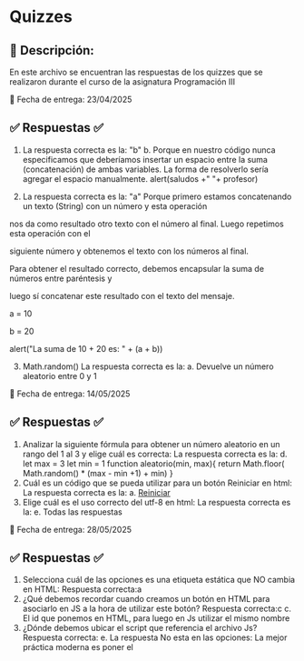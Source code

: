 #  Quizzes 

## 📝 Descripción:
En este archivo se encuentran las respuestas de los quizzes que se realizaron durante el curso de la asignatura Programación III

📅 Fecha de entrega: 23/04/2025

## ✅ Respuestas ✅
1) La respuesta correcta es la: "b"
b. Porque en nuestro código nunca especificamos que deberíamos insertar un espacio entre la suma 
(concatenación) de ambas variables. La forma de resolverlo sería agregar el espacio manualmente.
alert(saludos +" "+ profesor)

2) La respuesta correcta es la: "a"
 Porque primero estamos concatenando un texto (String) con un número y esta operación

nos da como resultado otro texto con el número al final. Luego repetimos esta operación con el

siguiente número y obtenemos el texto con los números al final.

Para obtener el resultado correcto, debemos encapsular la suma de números entre paréntesis y 

luego sí concatenar este resultado con el texto del mensaje.

a = 10

b = 20

alert("La suma de 10 + 20 es: " + (a + b))

3) Math.random()
La respuesta correcta es la:
a. Devuelve un número aleatorio entre 0 y 1

📅 Fecha de entrega: 14/05/2025

## ✅ Respuestas ✅

1) Analizar la siguiente fórmula para obtener un número aleatorio en un rango del 1 al 3 y elige cuál es correcta:
La respuesta correcta es la:
    d.
    let max = 3
    let min = 1
    function aleatorio(min, max){
    return Math.floor( Math.random() * (max - min +1) + min)
}
2) Cuál es un código que se pueda utilizar para un botón Reiniciar en html:
La respuesta correcta es la:
    a. <a href="JavaScript:document.location.reload();">Reiniciar</a>
3) Elige cuál es el uso correcto del utf-8 en html:
La respuesta correcta es la:
    e. Todas las respuestas


📅 Fecha de entrega: 28/05/2025

## ✅ Respuestas ✅

1) Selecciona cuál de las opciones es una etiqueta estática que NO cambia en HTML: Respuesta correcta:a
2) ¿Qué debemos recordar cuando creamos un botón en HTML para asociarlo en JS a la hora de utilizar este botón? Respuesta correcta:c
c. El id que ponemos en HTML, para luego en Js utilizar el mismo nombre
3) ¿Dónde debemos ubicar el script que referencia el archivo Js? Respuesta correcta:
e. La respuesta No esta en las opciones: La mejor práctica moderna es poner el <script> al final del <body>.

📅 Fecha de entrega: 04/06/2025

## ✅ Respuestas ✅
  
1) ¿Cuál es el significado de la palabra checked?
Respuesta: d. Su significado es seleccionado

2) En el juego de La leyenda de Aang: El Avatar ¿Para que utilizamos la función de de innerHTML?

Respuesta: d. La utilizamos en Js para mostrar un String

3) ¿Esta recomendado dentro de las buenas prácticas introducir document.getElementById('katara').checked dentro de una estructura if else y que sea la condición que gatille una elección?

Respuesta:d. Como buenas prácticas se recomienda crear variables a las que se le asigne este código y que NO vayan a ningún condicional de esta forma.
  
📅 Fecha de entrega: 11/06/2025

## ✅ Respuestas ✅

1) ¿Cuántas veces se puede usar la función aleatoria?	Respuesta correcta: c. Siempre, las veces necesarias	Justificación: No hay límites inherentes; se usa según necesidades del programa, como en juegos.
2) ¿Cómo probar y depurar código? Respuesta correcta: c. Revisando paso a paso y línea por línea  Justificación:Práctica fundamental, usando depuradores, aplicable a cualquier lenguaje.
3) ¿Variables en funciones se usan libremente? Respuesta correcta:b. No, solo las globales lo permiten Justificación: Variables locales no son accesibles fuera de la función; globales sí lo son.
 
📅 Fecha de entrega: 18/06/2025

## ✅ Respuestas ✅

1) ¿Qué es más aconsejable, factorizar o crear desde cero? Respuesta correcta: a. Se aconseja que se factorice lo más que se pueda.

2. ¿Qué significa para ti deployar? Respuesta correcta: a. Mover código para una buena ejecución.

3. ¿Qué representa para ti una variable global? Respuesta correcta: b. Estas variables son las únicas variables que pueden ser utilizadas en cada parte del código, sin limitaciones.
